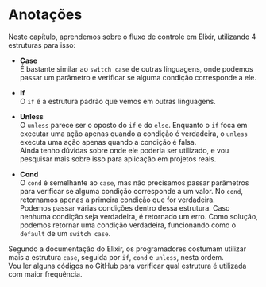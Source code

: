 # Anotações

Neste capítulo, aprendemos sobre o fluxo de controle em Elixir, utilizando 4 estruturas para isso:

- **Case**  
  É bastante similar ao `switch case` de outras linguagens, onde podemos passar um parâmetro e verificar se alguma condição corresponde a ele.

- **If**  
  O `if` é a estrutura padrão que vemos em outras linguagens. 

- **Unless**  
  O `unless` parece ser o oposto do `if` e do `else`. Enquanto o `if` foca em executar uma ação apenas quando a condição é verdadeira, o `unless` executa uma ação apenas quando a condição é falsa.  
  Ainda tenho dúvidas sobre onde ele poderia ser utilizado, e vou pesquisar mais sobre isso para aplicação em projetos reais.

- **Cond**  
  O `cond` é semelhante ao `case`, mas não precisamos passar parâmetros para verificar se alguma condição corresponde a um valor. No `cond`, retornamos apenas a primeira condição que for verdadeira.  
  Podemos passar várias condições dentro dessa estrutura. Caso nenhuma condição seja verdadeira, é retornado um erro. Como solução, podemos retornar uma condição verdadeira, funcionando como o `default` de um `switch case`.

Segundo a documentação do Elixir, os programadores costumam utilizar mais a estrutura `case`, seguida por `if`, `cond` e `unless`, nesta ordem.  
Vou ler alguns códigos no GitHub para verificar qual estrutura é utilizada com maior frequência.
